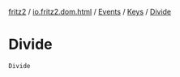 [fritz2](../../../index.md) / [io.fritz2.dom.html](../../index.md) / [Events](../index.md) / [Keys](index.md) / [Divide](./-divide.md)

# Divide

`Divide`